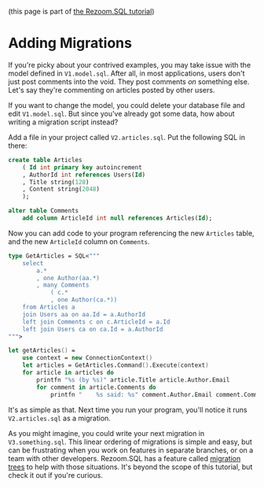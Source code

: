 (this page is part of [the Rezoom.SQL tutorial](README.md))

# Adding Migrations

If you're picky about your contrived examples, you may take issue with the model defined in `V1.model.sql`.
After all, in most applications, users don't just post comments into the void. They post comments *on* something
else. Let's say they're commenting on articles posted by other users.

If you want to change the model, you could delete your database file and edit `V1.model.sql`. But since you've already
got some data, how about writing a migration script instead?

Add a file in your project called `V2.articles.sql`. Put the following SQL in there:

```sql
create table Articles
	( Id int primary key autoincrement
	, AuthorId int references Users(Id)
	, Title string(128)
	, Content string(2048)
	);

alter table Comments
	add column ArticleId int null references Articles(Id);
```

Now you can add code to your program referencing the new `Articles` table, and the new `ArticleId` column on
`Comments`.

```fsharp
type GetArticles = SQL<"""
    select
        a.*
        , one Author(aa.*)
        , many Comments
            ( c.*
            , one Author(ca.*))
    from Articles a
    join Users aa on aa.Id = a.AuthorId
    left join Comments c on c.ArticleId = a.Id
    left join Users ca on ca.Id = a.AuthorId
""">

let getArticles() =
    use context = new ConnectionContext()
    let articles = GetArticles.Command().Execute(context)
    for article in articles do
        printfn "%s (by %s)" article.Title article.Author.Email
        for comment in article.Comments do
            printfn "    %s said: %s" comment.Author.Email comment.Comment
```

It's as simple as that. Next time you run your program, you'll notice it runs `V2.articles.sql` as a migration.

As you might imagine, you could write your next migration in `V3.something.sql`. This linear ordering of migrations is
simple and easy, but can be frustrating when you work on features in separate branches, or on a team with other
developers. Rezoom.SQL has a feature called [migration trees](MigrationTrees.html) to help with those situations.
It's beyond the scope of this tutorial, but check it out if you're curious.
